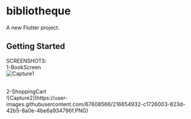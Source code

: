 # bibliotheque

A new Flutter project.

## Getting Started
SCREENSHOTS:<br>
1-BookScreen<br>
![Capture1](https://user-images.githubusercontent.com/67608566/216654898-ad49ce63-06d8-4101-9c5e-9f76dce2aa81.PNG)


<br>
2-ShoppingCart<br>
![Capture2](https://user-images.githubusercontent.com/67608566/216654932-c1726003-823d-42b5-8a0e-4be6a934796f.PNG)
